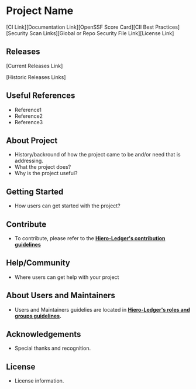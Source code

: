 # Project Name

<!---
The following links are references to the sites where the project is being processed for statistics and/or tracked for progress.
For an example on how to add these links and format them, use: https://github.com/hyperledger/fabric/blob/main/README.md
Having this accessible can help reducing time looking for these sites.
-->
[CI Link][Documentation Link][OpenSSF Score Card][CII Best Practices][Security Scan Links][Global or Repo Security File Link][License Link]

<!---
Releases link can be oomitted for non-code repos
-->
## Releases

[Current Releases Link]

[Historic Releases Links]

<!---
Any additional links useful to the team. For example, meetings, events, training material, etc.
-->
## Useful References

 - Reference1
 - Reference2
 - Reference3
   
<!---
About Project information needs to be comprehensive and useful for new members to be able to understand it's goals. 
-->
## About Project
- History/backround of how the project came to be and/or need that is addressing. 
- What the project does?
- Why is the project useful?

<!---
Getting Started information needs to offer guidance on how to get familiarized with the project and any information on how to set up your local environment (when applicable).
-->
## Getting Started

- How users can get started with the project?

<!---
Contibute links and guidelines that the project is following. References to exceptions to the main guidelines need to be includded. 
Security file information and reference to security guidelines.
By default, refer to https://github.com/hiero-ledger/.github/blob/main/CONTRIBUTING.md unless the project has a different local file.
-->
## Contribute

- To contribute, please refer to the **[Hiero-Ledger's contribution guidelines](https://github.com/hiero-ledger/.github/blob/main/CONTRIBUTING.md)**

<!---
Help and Community includes discord channels, meeting information or references where new members can ask questions. 
Links to issues and discussions.
-->
## Help/Community

- Where users can get help with your project

<!---
Reference to the Maintainers file and end users information.
By default, the project's MAINTAINERS.md should reference the main rules and groups file located in https://github.com/hiero-ledger/governance/blob/main/roles-and-groups.md
This section should also reference it unless the project has been approved by the TSC to follow a different guideline. 
-->
## About Users and Maintainers

- Users and Maintainers guidelies are located in **[Hiero-Ledger's roles and groups guidelines](https://github.com/hiero-ledger/governance/blob/main/roles-and-groups.md#maintainers).**

<!---
Recognition to past contributors or mentions of collaborating companies.
-->
## Acknowledgements

- Special thanks and recognition.

<!---
Descriptive information on License for the project.
-->
## License

- License information.
